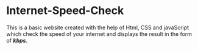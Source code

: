 # Internet-Speed-Check

This is a basic website created with the help of Html, CSS and javaScript which check the speed of your internet and displays the result in the form of ***kbps***.
